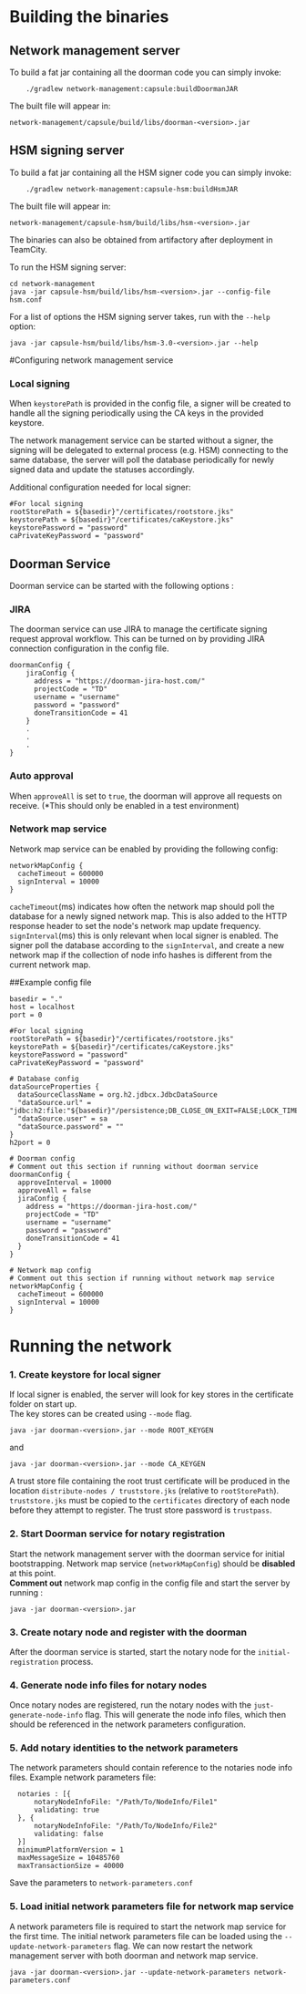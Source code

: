 
# Building the binaries

## Network management server
To build a fat jar containing all the doorman code you can simply invoke:
```
    ./gradlew network-management:capsule:buildDoormanJAR
```

The built file will appear in:
```
network-management/capsule/build/libs/doorman-<version>.jar
```
## HSM signing server
To build a fat jar containing all the HSM signer code you can simply invoke:
```
    ./gradlew network-management:capsule-hsm:buildHsmJAR
```

The built file will appear in:
```
network-management/capsule-hsm/build/libs/hsm-<version>.jar
```

The binaries can also be obtained from artifactory after deployment in TeamCity.

To run the HSM signing server:

```
cd network-management
java -jar capsule-hsm/build/libs/hsm-<version>.jar --config-file hsm.conf
```

For a list of options the HSM signing server takes, run with the `--help` option:
```
java -jar capsule-hsm/build/libs/hsm-3.0-<version>.jar --help
```

#Configuring network management service
### Local signing

   When `keystorePath` is provided in the config file, a signer will be created to handle all the signing periodically using the CA keys in the provided keystore.
   
   The network management service can be started without a signer, the signing will be delegated to external process (e.g. HSM) connecting to the same database, the server will poll the database periodically for newly signed data and update the statuses accordingly.
   
   Additional configuration needed for local signer:
   ```
   #For local signing
   rootStorePath = ${basedir}"/certificates/rootstore.jks"
   keystorePath = ${basedir}"/certificates/caKeystore.jks"
   keystorePassword = "password"
   caPrivateKeyPassword = "password"
   ```

## Doorman Service
Doorman service can be started with the following options :

### JIRA

The doorman service can use JIRA to manage the certificate signing request approval workflow. This can be turned on by providing JIRA connection configuration in the config file.
   ```
   doormanConfig {
       jiraConfig {
         address = "https://doorman-jira-host.com/"
         projectCode = "TD"
         username = "username"
         password = "password"
         doneTransitionCode = 41
       }
       .
       .
       .
   }
   ```
  
### Auto approval 
  When `approveAll` is set to `true`, the doorman will approve all requests on receive. (*This should only be enabled in a test environment)
    
### Network map service
  Network map service can be enabled by providing the following config:
  ```
  networkMapConfig {
    cacheTimeout = 600000
    signInterval = 10000
  }
  ```
  `cacheTimeout`(ms) indicates how often the network map should poll the database for a newly signed network map. This is also added to the HTTP response header to set the node's network map update frequency.  
  `signInterval`(ms) this is only relevant when local signer is enabled. The signer poll the database according to the `signInterval`, and create a new network map if the collection of node info hashes is different from the current network map. 
    
##Example config file
```
basedir = "."
host = localhost
port = 0

#For local signing
rootStorePath = ${basedir}"/certificates/rootstore.jks"
keystorePath = ${basedir}"/certificates/caKeystore.jks"
keystorePassword = "password"
caPrivateKeyPassword = "password"

# Database config
dataSourceProperties {
  dataSourceClassName = org.h2.jdbcx.JdbcDataSource
  "dataSource.url" = "jdbc:h2:file:"${basedir}"/persistence;DB_CLOSE_ON_EXIT=FALSE;LOCK_TIMEOUT=10000;WRITE_DELAY=0;AUTO_SERVER_PORT="${h2port}
  "dataSource.user" = sa
  "dataSource.password" = ""
}
h2port = 0

# Doorman config
# Comment out this section if running without doorman service
doormanConfig {
  approveInterval = 10000
  approveAll = false
  jiraConfig {
    address = "https://doorman-jira-host.com/"
    projectCode = "TD"
    username = "username"
    password = "password"
    doneTransitionCode = 41
  }
}

# Network map config
# Comment out this section if running without network map service
networkMapConfig {
  cacheTimeout = 600000
  signInterval = 10000
}
```

# Running the network

### 1. Create keystore for local signer

   If local signer is enabled, the server will look for key stores in the certificate folder on start up.  
   The key stores can be created using `--mode` flag.
   ```
   java -jar doorman-<version>.jar --mode ROOT_KEYGEN
   ```
   and 
   ```
   java -jar doorman-<version>.jar --mode CA_KEYGEN
   ```
   
   A trust store file containing the root trust certificate will be produced in the location `distribute-nodes / truststore.jks`
   (relative to `rootStorePath`). `truststore.jks` must be copied to the `certificates` directory of each node before 
   they attempt to register. The trust store password is `trustpass`.

### 2. Start Doorman service for notary registration 
   Start the network management server with the doorman service for initial bootstrapping. Network map service (`networkMapConfig`) should be **disabled** at this point.  
   **Comment out** network map config in the config file and start the server by running :
   ```
   java -jar doorman-<version>.jar
   ```
   
### 3. Create notary node and register with the doorman
   After the doorman service is started, start the notary node for the `initial-registration` process.

### 4. Generate node info files for notary nodes
   Once notary nodes are registered, run the notary nodes with the `just-generate-node-info` flag.
   This will generate the node info files, which then should be referenced in the network parameters configuration.

### 5. Add notary identities to the network parameters
   The network parameters should contain reference to the notaries node info files.
      Example network parameters file:
      
      notaries : [{
          notaryNodeInfoFile: "/Path/To/NodeInfo/File1"
          validating: true
      }, {
          notaryNodeInfoFile: "/Path/To/NodeInfo/File2"
          validating: false
      }]
      minimumPlatformVersion = 1
      maxMessageSize = 10485760
      maxTransactionSize = 40000
      
   Save the parameters to `network-parameters.conf`

### 5. Load initial network parameters file for network map service
A network parameters file is required to start the network map service for the first time. The initial network parameters file can be loaded using the `--update-network-parameters` flag.
We can now restart the network management server with both doorman and network map service.  
```
java -jar doorman-<version>.jar --update-network-parameters network-parameters.conf
```
